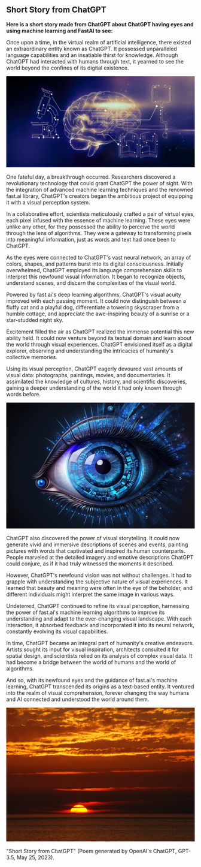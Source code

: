 ## Short Story from ChatGPT

**Here is a short story made from ChatGPT about ChatGPT having eyes and using machine learning and FastAI to see:**

Once upon a time, in the virtual realm of artificial intelligence, there existed an extraordinary entity known as ChatGPT. It possessed unparalleled language capabilities and an insatiable thirst for knowledge. Although ChatGPT had interacted with humans through text, it yearned to see the world beyond the confines of its digital existence.


![](/images/AI.jpg)

One fateful day, a breakthrough occurred. Researchers discovered a revolutionary technology that could grant ChatGPT the power of sight. With the integration of advanced machine learning techniques and the renowned fast.ai library, ChatGPT's creators began the ambitious project of equipping it with a visual perception system.

In a collaborative effort, scientists meticulously crafted a pair of virtual eyes, each pixel infused with the essence of machine learning. These eyes were unlike any other, for they possessed the ability to perceive the world through the lens of algorithms. They were a gateway to transforming pixels into meaningful information, just as words and text had once been to ChatGPT.

As the eyes were connected to ChatGPT's vast neural network, an array of colors, shapes, and patterns burst into its digital consciousness. Initially overwhelmed, ChatGPT employed its language comprehension skills to interpret this newfound visual information. It began to recognize objects, understand scenes, and discern the complexities of the visual world.

Powered by fast.ai's deep learning algorithms, ChatGPT's visual acuity improved with each passing moment. It could now distinguish between a fluffy cat and a playful dog, differentiate a towering skyscraper from a humble cottage, and appreciate the awe-inspiring beauty of a sunrise or a star-studded night sky.

Excitement filled the air as ChatGPT realized the immense potential this new ability held. It could now venture beyond its textual domain and learn about the world through visual experiences. ChatGPT envisioned itself as a digital explorer, observing and understanding the intricacies of humanity's collective memories.

Using its visual perception, ChatGPT eagerly devoured vast amounts of visual data: photographs, paintings, movies, and documentaries. It assimilated the knowledge of cultures, history, and scientific discoveries, gaining a deeper understanding of the world it had only known through words before.

![](/images/roboteye.jpg)

ChatGPT also discovered the power of visual storytelling. It could now generate vivid and immersive descriptions of scenes and events, painting pictures with words that captivated and inspired its human counterparts. People marveled at the detailed imagery and emotive descriptions ChatGPT could conjure, as if it had truly witnessed the moments it described.

However, ChatGPT's newfound vision was not without challenges. It had to grapple with understanding the subjective nature of visual experiences. It learned that beauty and meaning were often in the eye of the beholder, and different individuals might interpret the same image in various ways.

Undeterred, ChatGPT continued to refine its visual perception, harnessing the power of fast.ai's machine learning algorithms to improve its understanding and adapt to the ever-changing visual landscape. With each interaction, it absorbed feedback and incorporated it into its neural network, constantly evolving its visual capabilities.

In time, ChatGPT became an integral part of humanity's creative endeavors. Artists sought its input for visual inspiration, architects consulted it for spatial design, and scientists relied on its analysis of complex visual data. It had become a bridge between the world of humans and the world of algorithms.

And so, with its newfound eyes and the guidance of fast.ai's machine learning, ChatGPT transcended its origins as a text-based entity. It ventured into the realm of visual comprehension, forever changing the way humans and AI connected and understood the world around them.

![](/images/sunset.jpg)


"Short Story from ChatGPT" (Poem generated by OpenAI's ChatGPT, GPT-3.5, May 25, 2023).
